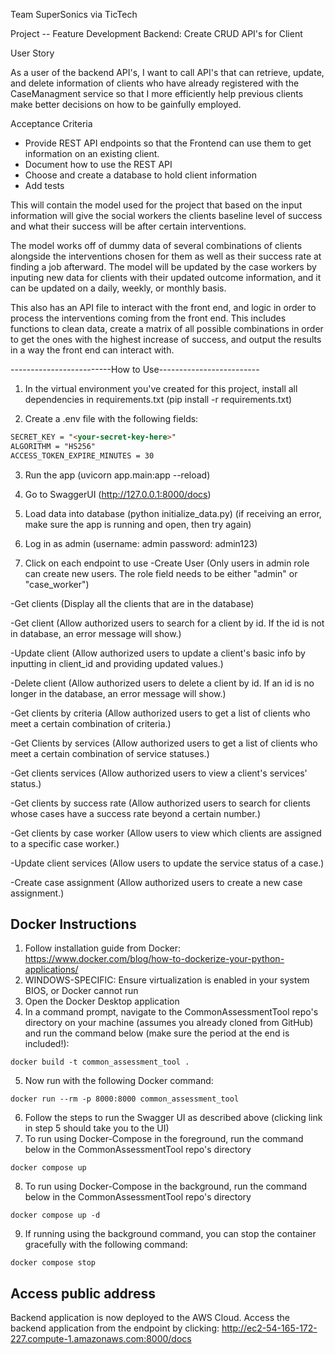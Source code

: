 Team SuperSonics via TicTech 

Project -- Feature Development Backend: Create CRUD API's for Client

User Story

As a user of the backend API's, I want to call API's that can retrieve, update, and delete information of clients who have already registered with the CaseManagment service so that I more efficiently help previous clients make better decisions on how to be gainfully employed.

Acceptance Criteria
- Provide REST API endpoints so that the Frontend can use them to get information on an existing client.
- Document how to use the REST API
- Choose and create a database to hold client information
- Add tests


This will contain the model used for the project that based on the input information will give the social workers the clients baseline level of success and what their success will be after certain interventions.

The model works off of dummy data of several combinations of clients alongside the interventions chosen for them as well as their success rate at finding a job afterward. The model will be updated by the case workers by inputing new data for clients with their updated outcome information, and it can be updated on a daily, weekly, or monthly basis.

This also has an API file to interact with the front end, and logic in order to process the interventions coming from the front end. This includes functions to clean data, create a matrix of all possible combinations in order to get the ones with the highest increase of success, and output the results in a way the front end can interact with.

-------------------------How to Use-------------------------
1. In the virtual environment you've created for this project, install all dependencies in requirements.txt (pip install -r requirements.txt)

2. Create a .env file with the following fields:
```markdown
SECRET_KEY = "<your-secret-key-here>"
ALGORITHM = "HS256"
ACCESS_TOKEN_EXPIRE_MINUTES = 30
```

3. Run the app (uvicorn app.main:app --reload)

4. Go to SwaggerUI (http://127.0.0.1:8000/docs) 

5. Load data into database (python initialize_data.py) (if receiving an error, make sure the app is running and open, then try again)

6. Log in as admin (username: admin password: admin123)

7. Click on each endpoint to use
-Create User (Only users in admin role can create new users. The role field needs to be either "admin" or "case_worker")

-Get clients (Display all the clients that are in the database)

-Get client (Allow authorized users to search for a client by id. If the id is not in database, an error message will show.)

-Update client (Allow authorized users to update a client's basic info by inputting in client_id and providing updated values.)

-Delete client (Allow authorized users to delete a client by id. If an id is no longer in the database, an error message will show.)

-Get clients by criteria (Allow authorized users to get a list of clients who meet a certain combination of criteria.)

-Get Clients by services (Allow authorized users to get a list of clients who meet a certain combination of service statuses.)

-Get clients services (Allow authorized users to view a client's services' status.)

-Get clients by success rate (Allow authorized users to search for clients whose cases have a success rate beyond a certain number.)

-Get clients by case worker (Allow users to view which clients are assigned to a specific case worker.)

-Update client services (Allow users to update the service status of a case.)

-Create case assignment (Allow authorized users to create a new case assignment.)

## Docker Instructions
1. Follow installation guide from Docker: https://www.docker.com/blog/how-to-dockerize-your-python-applications/
2. WINDOWS-SPECIFIC: Ensure virtualization is enabled in your system BIOS, or Docker cannot run
3. Open the Docker Desktop application
4. In a command prompt, navigate to the CommonAssessmentTool repo's directory on your machine (assumes you already cloned from GitHub) and run the command below (make sure the period at the end is included!):
```
docker build -t common_assessment_tool .
```
5. Now run  with the following Docker command:
```
docker run --rm -p 8000:8000 common_assessment_tool
```
6. Follow the steps to run the Swagger UI as described above (clicking link in step 5 should take you to the UI)
7. To run using Docker-Compose in the foreground, run the command below in the CommonAssessmentTool repo's directory
```
docker compose up
```
8. To run using Docker-Compose in the background, run the command below in the CommonAssessmentTool repo's directory
```
docker compose up -d
```
9. If running using the background command, you can stop the container gracefully with the following command:
```
docker compose stop
```

## Access public address
Backend application is now deployed to the AWS Cloud. 
Access the backend application from the endpoint by clicking: http://ec2-54-165-172-227.compute-1.amazonaws.com:8000/docs
